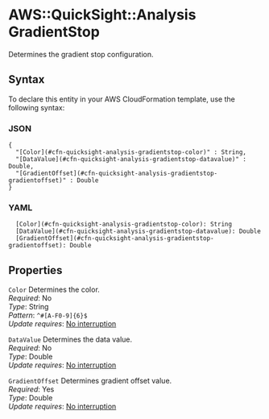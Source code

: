 # AWS::QuickSight::Analysis GradientStop<a name="aws-properties-quicksight-analysis-gradientstop"></a>

Determines the gradient stop configuration\.

## Syntax<a name="aws-properties-quicksight-analysis-gradientstop-syntax"></a>

To declare this entity in your AWS CloudFormation template, use the following syntax:

### JSON<a name="aws-properties-quicksight-analysis-gradientstop-syntax.json"></a>

```
{
  "[Color](#cfn-quicksight-analysis-gradientstop-color)" : String,
  "[DataValue](#cfn-quicksight-analysis-gradientstop-datavalue)" : Double,
  "[GradientOffset](#cfn-quicksight-analysis-gradientstop-gradientoffset)" : Double
}
```

### YAML<a name="aws-properties-quicksight-analysis-gradientstop-syntax.yaml"></a>

```
  [Color](#cfn-quicksight-analysis-gradientstop-color): String
  [DataValue](#cfn-quicksight-analysis-gradientstop-datavalue): Double
  [GradientOffset](#cfn-quicksight-analysis-gradientstop-gradientoffset): Double
```

## Properties<a name="aws-properties-quicksight-analysis-gradientstop-properties"></a>

`Color`  <a name="cfn-quicksight-analysis-gradientstop-color"></a>
Determines the color\.  
*Required*: No  
*Type*: String  
*Pattern*: `^#[A-F0-9]{6}$`  
*Update requires*: [No interruption](https://docs.aws.amazon.com/AWSCloudFormation/latest/UserGuide/using-cfn-updating-stacks-update-behaviors.html#update-no-interrupt)

`DataValue`  <a name="cfn-quicksight-analysis-gradientstop-datavalue"></a>
Determines the data value\.  
*Required*: No  
*Type*: Double  
*Update requires*: [No interruption](https://docs.aws.amazon.com/AWSCloudFormation/latest/UserGuide/using-cfn-updating-stacks-update-behaviors.html#update-no-interrupt)

`GradientOffset`  <a name="cfn-quicksight-analysis-gradientstop-gradientoffset"></a>
Determines gradient offset value\.  
*Required*: Yes  
*Type*: Double  
*Update requires*: [No interruption](https://docs.aws.amazon.com/AWSCloudFormation/latest/UserGuide/using-cfn-updating-stacks-update-behaviors.html#update-no-interrupt)